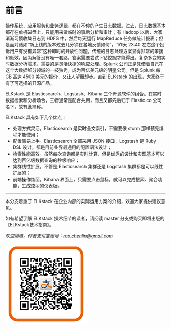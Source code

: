 # 前言

操作系统，应用服务和业务逻辑，都在不停的产生日志数据。过去，日志数据基本都存在单机磁盘上，只能用来做临时的事后分析和审计；有 Hadoop 以后，大家渐渐习惯收集日志到 HDFS 中，然后每天运行 MapReduce 任务做统计报表；但是面对诸如“新上线的版本过去几分钟在各地反馈如何”，“昨天 23:40 左右这个投诉用户有没有异常”这种即时的开放性问题，传统的日志处理方案显得非常的笨拙和低效，因为解答没有唯一套路，答案需要尝试下钻挖掘才能得出。复杂多变的实时数据分析需求，需要的是灵活快捷的响应处理。Splunk 公司正是凭借着自己在这个大数据细分领域的一枝独秀，成为百亿美元级的明星公司。但是 Splunk 每 GB 高达 4500 美元的报价，又让人望而却步。直到 ELKstack 的出现，大家终于有了可选择的开源产品。

ELKstack 是 Elasticsearch、Logstash、Kibana 三个开源软件的组合。在实时数据检索和分析场合，三者通常是配合共用，而且又都先后归于 Elastic.co 公司名下，故有此简称。

ELKstack 具有如下几个优点：

* 处理方式灵活。Elasticsearch 是实时全文索引，不需要像 storm 那样预先编程才能使用；
* 配置简易上手。Elasticsearch 全部采用 JSON 接口，Logstash 是 Ruby DSL 设计，都是目前业界最通用的配置语法设计；
* 检索性能高效。虽然每次查询都是实时计算，但是优秀的设计和实现基本可以达到百亿级数据查询的秒级响应；
* 集群线性扩展。不管是 Elasticsearch 集群还是 Logstash 集群都是可以线性扩展的；
* 前端操作炫丽。Kibana 界面上，只需要点击鼠标，就可以完成搜索、聚合功能，生成炫丽的仪表板。

---------------

本分支着重于 ELKstack 在企业内部的实际运用方案的介绍，欢迎大家提供建议意见。

如有希望了解 ELKstack 技术细节的读者，请阅读 master 分支或购买即将出版的《ELKstack技术指南》。

*欢迎捐赠，作者支付宝账号：<rao.chenlin@gmail.com>*

![ercode](kibana/v3/img/alipay.png)
